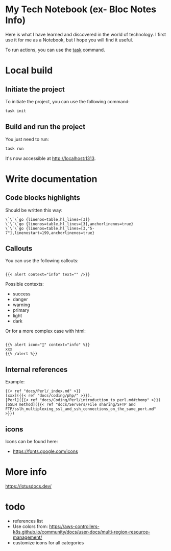 # My Tech Notebook (ex- Bloc Notes Info)

Here is what I have learned and discovered in the world of technology. I first use it for me as a Notebook, but I hope you will find it useful.

To run actions, you can use the [task](https://taskfile.dev/) command.

# Local build

## Initiate the project

To initiate the project, you can use the following command:

```bash
task init
```

## Build and run the project

You just need to run:

```bash
task run
```

It's now accessible at [http://localhost:1313](http://localhost:1313).

# Write documentation

## Code blocks highlights

Should be written this way:

```
\`\`\`go {linenos=table,hl_lines=[3]}
\`\`\`go {linenos=table,hl_lines=[3],anchorlinenos=true}
\`\`\`go {linenos=table,hl_lines=[3,"5-7"],linenostart=199,anchorlinenos=true}
```

## Callouts

You can use the following callouts:

```

{{< alert context="info" text="" />}}

```

Possible contexts:

- success
- danger
- warning
- primary
- light
- dark

Or for a more complex case with html:

```

{{% alert icon="🛒" context="info" %}}
xxx
{{% /alert %}}

```

## Internal references

Example:

```
{{< ref "docs/Perl/_index.md" >}}
[xxx]({{< ref "docs/coding/php/" >}}).
[Perl]({{< ref "docs/Coding/Perl/introduction_to_perl.md#chomp" >}})
[SSLH method]({{< ref "docs/Servers/File sharing/SFTP and FTP/sslh_multiplexing_ssl_and_ssh_connections_on_the_same_port.md" >}})
```

## icons

Icons can be found here:

- https://fonts.google.com/icons

# More info

https://lotusdocs.dev/

# todo

- references list
- Use colors from: https://aws-controllers-k8s.github.io/community/docs/user-docs/multi-region-resource-management/
- customize icons for all categories
